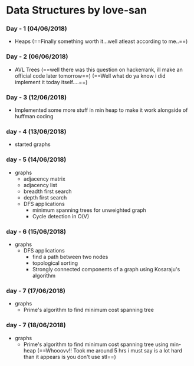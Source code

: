 # Data Structures by love-san

### Day - 1 (04/06/2018)
* Heaps (==Finally something worth it...well atleast according to me..==)

### Day - 2 (06/06/2018)
* AVL Trees (==well there was this question on hackerrank, ill make an official code later tomorrow==)
(==Well what do ya know i did implement it today itself....==)

### Day - 3 (12/06/2018)
* Implemented some more stuff in min heap to make it work alongside of huffman coding

### day - 4 (13/06/2018)
* started graphs

### day - 5 (14/06/2018)
* graphs
    * adjacency matrix
    * adjacency list
    * breadth first search
    * depth first search
    * DFS applications
        * minimum spanning trees for unweighted graph
        * Cycle detection in O(V)

### day - 6 (15/06/2018)
* graphs
    * DFS applications
        * find a path between two nodes
        * topological sorting
        * Strongly connected components of a graph using Kosaraju's algorithm

### day - 7 (17/06/2018)
* graphs
    * Prime's algorithm to find minimum cost spanning tree

### day - 7 (18/06/2018)
* graphs
    * Prime's algorithm to find minimum cost spanning tree using min-heap (==Whooovv!! Took me around 5 hrs i must say is a lot hard than it appears is you don't use stl==)
